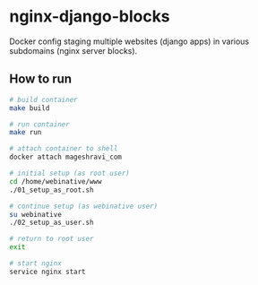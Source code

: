 # nginx-django-blocks

Docker config staging multiple websites (django apps) in various subdomains (nginx server blocks).

## How to run

```bash
# build container
make build

# run container
make run

# attach container to shell
docker attach mageshravi_com

# initial setup (as root user)
cd /home/webinative/www
./01_setup_as_root.sh

# continue setup (as webinative user)
su webinative
./02_setup_as_user.sh

# return to root user
exit

# start nginx
service nginx start

```
